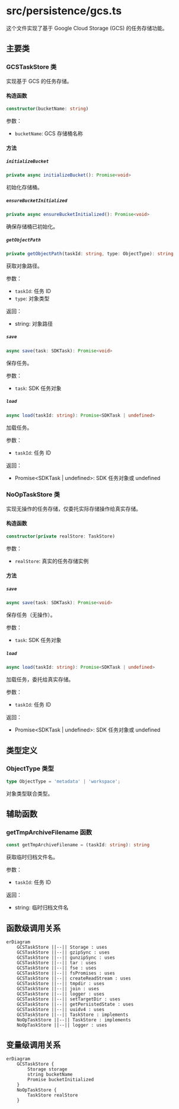 # src/persistence/gcs.ts

这个文件实现了基于 Google Cloud Storage (GCS) 的任务存储功能。

## 主要类

### GCSTaskStore 类

实现基于 GCS 的任务存储。

#### 构造函数

```typescript
constructor(bucketName: string)
```

参数：
- `bucketName`: GCS 存储桶名称

#### 方法

##### `initializeBucket`

```typescript
private async initializeBucket(): Promise<void>
```

初始化存储桶。

##### `ensureBucketInitialized`

```typescript
private async ensureBucketInitialized(): Promise<void>
```

确保存储桶已初始化。

##### `getObjectPath`

```typescript
private getObjectPath(taskId: string, type: ObjectType): string
```

获取对象路径。

参数：
- `taskId`: 任务 ID
- `type`: 对象类型

返回：
- string: 对象路径

##### `save`

```typescript
async save(task: SDKTask): Promise<void>
```

保存任务。

参数：
- `task`: SDK 任务对象

##### `load`

```typescript
async load(taskId: string): Promise<SDKTask | undefined>
```

加载任务。

参数：
- `taskId`: 任务 ID

返回：
- Promise<SDKTask | undefined>: SDK 任务对象或 undefined

### NoOpTaskStore 类

实现无操作的任务存储，仅委托实际存储操作给真实存储。

#### 构造函数

```typescript
constructor(private realStore: TaskStore)
```

参数：
- `realStore`: 真实的任务存储实例

#### 方法

##### `save`

```typescript
async save(task: SDKTask): Promise<void>
```

保存任务（无操作）。

参数：
- `task`: SDK 任务对象

##### `load`

```typescript
async load(taskId: string): Promise<SDKTask | undefined>
```

加载任务，委托给真实存储。

参数：
- `taskId`: 任务 ID

返回：
- Promise<SDKTask | undefined>: SDK 任务对象或 undefined

## 类型定义

### ObjectType 类型

```typescript
type ObjectType = 'metadata' | 'workspace';
```

对象类型联合类型。

## 辅助函数

### getTmpArchiveFilename 函数

```typescript
const getTmpArchiveFilename = (taskId: string): string
```

获取临时归档文件名。

参数：
- `taskId`: 任务 ID

返回：
- string: 临时归档文件名

## 函数级调用关系

```mermaid
erDiagram
    GCSTaskStore ||--|| Storage : uses
    GCSTaskStore ||--|| gzipSync : uses
    GCSTaskStore ||--|| gunzipSync : uses
    GCSTaskStore ||--|| tar : uses
    GCSTaskStore ||--|| fse : uses
    GCSTaskStore ||--|| fsPromises : uses
    GCSTaskStore ||--|| createReadStream : uses
    GCSTaskStore ||--|| tmpdir : uses
    GCSTaskStore ||--|| join : uses
    GCSTaskStore ||--|| logger : uses
    GCSTaskStore ||--|| setTargetDir : uses
    GCSTaskStore ||--|| getPersistedState : uses
    GCSTaskStore ||--|| uuidv4 : uses
    GCSTaskStore ||--|| TaskStore : implements
    NoOpTaskStore ||--|| TaskStore : implements
    NoOpTaskStore ||--|| logger : uses
```

## 变量级调用关系

```mermaid
erDiagram
    GCSTaskStore {
        Storage storage
        string bucketName
        Promise bucketInitialized
    }
    NoOpTaskStore {
        TaskStore realStore
    }
```